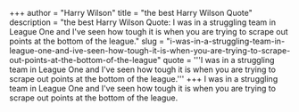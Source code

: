 +++
author = "Harry Wilson"
title = "the best Harry Wilson Quote"
description = "the best Harry Wilson Quote: I was in a struggling team in League One and I've seen how tough it is when you are trying to scrape out points at the bottom of the league."
slug = "i-was-in-a-struggling-team-in-league-one-and-ive-seen-how-tough-it-is-when-you-are-trying-to-scrape-out-points-at-the-bottom-of-the-league"
quote = '''I was in a struggling team in League One and I've seen how tough it is when you are trying to scrape out points at the bottom of the league.'''
+++
I was in a struggling team in League One and I've seen how tough it is when you are trying to scrape out points at the bottom of the league.
